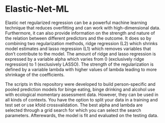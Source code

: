 # Elastic-Net-ML

Elastic net regularized regression can be a powerful machine learning technique that reduces overfitting and can work with high-dimensional data. Furthermore, it can also provide information on the strength and nature of the relation between different predictors and the outcome. It does so by combining two regularization methods, ridge regression (L2) which shrinks model estimates and lasso regression (L1) which removes variables that don’t contribute to the model. The amount of ridge and lasso regression is expressed by a variable alpha which varies from 0 (exclusively ridge regression) to 1 (exclusively LASSO). The strength of the regularization is defined by a variable lambda with higher values of lambda leading to more shrinkage of the coefficients. 

The scripts in this repository were developed to build person-specific and pooled prediction models for binge eating, binge drinking and alcohol use with ecological momentary assessment data. However, they can be used in all kinds of contexts. You have the option to split your data in a training and test set or use kfold crossvalidation. The best alpha and lambda are selected through a grid search for which you can select the search parameters. Afterewards, the model is fit and evaluated on the testing data. 
